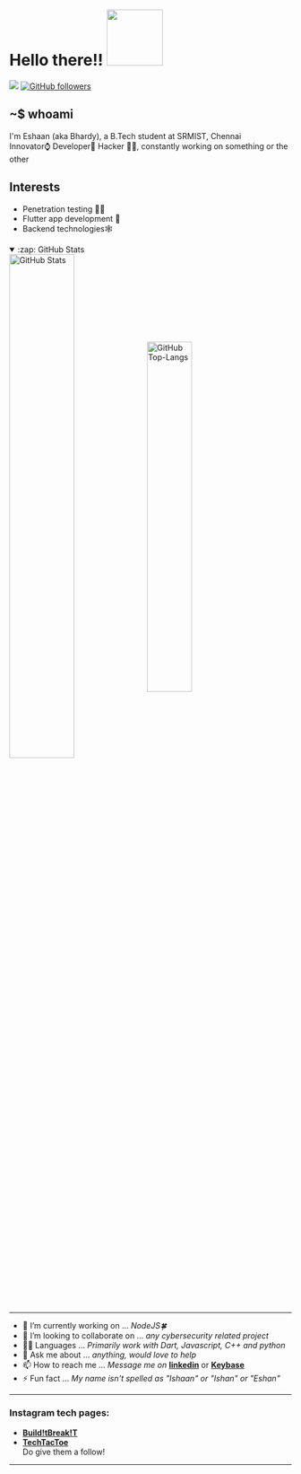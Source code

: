 # Hello there!!  <img src="https://user-images.githubusercontent.com/55873406/136943648-51fc3632-8d49-43ce-8ae9-60648689205e.gif" height="100">
![](https://komarev.com/ghpvc/?username=Eshaan-B&color=green) [![GitHub followers](https://img.shields.io/github/followers/Eshaan-B?label=Follow&style=social)](https://github.com/Eshaan-B/?tab=follow)<br>
## ~$ whoami

I'm Eshaan (aka Bhardy), a B.Tech student at SRMIST, Chennai\
Innovator⌚ Developer📱 Hacker 👨‍💻, constantly working on something or the other
## Interests
 * Penetration testing 🐱‍💻
 * Flutter app development 📲
 * Backend technologies🕸

<details open>
  <summary>:zap: GitHub Stats</summary>
  <img src="https://github-readme-stats.vercel.app/api?username=Eshaan-B&show_icons=true&theme=chartreuse-dark" alt="GitHub Stats" align="center" width="48%" />
  <img src="https://github-readme-stats.vercel.app/api/top-langs/?username=Eshaan-B&layout=compact&theme=chartreuse-dark&langs_count=6" alt="GitHub Top-Langs" align="center" width="40%" />
  </details>
  
 ***
- 🔭 I’m currently working on ... *NodeJS🍀*
- 👯 I’m looking to collaborate on ... *any cybersecurity related project*
- 👨‍💻 Languages ... *Primarily work with Dart, Javascript, C++ and python*
- 💬 Ask me about ... *anything, would love to help*
- 📫 How to reach me ... *Message me on* **[linkedin](https://www.linkedin.com/in/bhardwajeshaan/)** or **[Keybase](https://keybase.io/ebhardy)**
- ⚡ Fun fact ... *My name isn't spelled as "Ishaan" or "Ishan" or "Eshan"* 
 ***



### Instagram tech pages:
- **[Build!tBreak!T](https://www.instagram.com/build.itbreak.it/)**
- **[TechTacToe](https://www.instagram.com/tech.tactoe/)**\
Do give them a follow!
*** 
